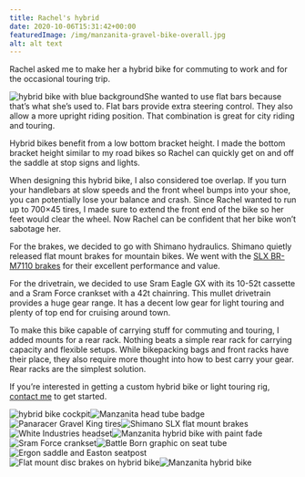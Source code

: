 ```yaml
---
title: Rachel's hybrid
date: 2020-10-06T15:31:42+00:00
featuredImage: /img/manzanita-gravel-bike-overall.jpg
alt: alt text
---
```

Rachel asked me to make her a hybrid bike for commuting to work and for the occasional touring trip.

![hybrid bike with blue background](../../uploads/hybrid-bike-paint-fade-2.jpg)She wanted to use flat bars because that’s what she’s used to. Flat bars provide extra steering control. They also allow a more upright riding position. That combination is great for city riding and touring.

Hybrid bikes benefit from a low bottom bracket height. I made the bottom bracket height similar to my road bikes so Rachel can quickly get on and off the saddle at stop signs and lights.

When designing this hybrid bike, I also considered toe overlap. If you turn your handlebars at slow speeds and the front wheel bumps into your shoe, you can potentially lose your balance and crash. Since Rachel wanted to run up to 700×45 tires, I made sure to extend the front end of the bike so her feet would clear the wheel. Now Rachel can be confident that her bike won’t sabotage her.

For the brakes, we decided to go with Shimano hydraulics. Shimano quietly released flat mount brakes for mountain bikes. We went with the [SLX BR-M7110 brakes](https://bike.shimano.com/en-US/product/component/slx-m7100/BR-M7110.html) for their excellent performance and value.

For the drivetrain, we decided to use Sram Eagle GX with its 10-52t cassette and a Sram Force crankset with a 42t chainring. This mullet drivetrain provides a huge gear range. It has a decent low gear for light touring and plenty of top end for cruising around town.

To make this bike capable of carrying stuff for commuting and touring, I added mounts for a rear rack. Nothing beats a simple rear rack for carrying capacity and flexible setups. While bikepacking bags and front racks have their place, they also require more thought into how to best carry your gear. Rear racks are the simplest solution.

If you’re interested in getting a custom hybrid bike or light touring rig, [contact me](https://manzanitacycles.com/contact/) to get started.

![hybrid bike cockpit](../../uploads/hybrid-bike-cockpit.jpg)![Manzanita head tube badge](../../uploads/Manzanita-head-tube-badge.jpg)![Panaracer Gravel King tires](../../uploads/Panaracer-Gravelking-tire.jpg)![Shimano SLX flat mount brakes](../../uploads/Shimano-slx-flat-mount.jpg)![White Industries headset](../../uploads/White-industries-headset.jpg)![Manzanita hybrid bike with paint fade](../../uploads/Manzanita-bikes-paint-fade.jpg)![Sram Force crankset](../../uploads/Sram-Force-crankset.jpg)![Battle Born graphic on seat tube](../../uploads/Battle-born-manzanita-bikes.jpg)![Ergon saddle and Easton seatpost](../../uploads/Ergon-saddle-easton-seatpost.jpg)![Flat mount disc brakes on hybrid bike](../../uploads/manzanita-flat-mount-brake.jpg)![Manzanita hybrid bike](../../uploads/hybrid-bike-paint-fade.jpg)

